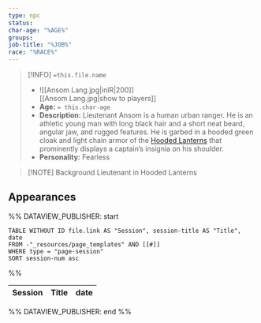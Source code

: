 ```yaml
---
type: npc
status: 
char-age: "%AGE%"
groups: 
job-title: "%JOB%"
race: "%RACE%"
---
```


>[!INFO] `=this.file.name`
>- ![[Ansom Lang.jpg|inlR|200]]
<br/> [[Ansom Lang.jpg|show to players]]
>- **Age:** `= this.char-age`
> - **Description:** Lieutenant Ansom is a human urban ranger. He is an athletic young man with long black hair and a short neat beard, angular jaw, and rugged features. He is garbed in a hooded green cloak and light chain armor of the [Hooded Lanterns](https://mrbissell.com/Factions/Hooded+Lanterns) that prominently displays a captain’s insignia on his shoulder.
> - **Personality:** Fearless
 
 >[!NOTE] Background
 Lieutenant in Hooded Lanterns
## Appearances

%% DATAVIEW_PUBLISHER: start
```dataview
TABLE WITHOUT ID file.link AS "Session", session-title AS "Title", date
FROM -"_resources/page_templates" AND [[#]]
WHERE type = "page-session"
SORT session-num asc
```
%%

| Session | Title | date |
| ------- | ----- | ---- |

%% DATAVIEW_PUBLISHER: end %%